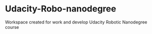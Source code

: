 # Udacity-Robo-nanodegree
Workspace created for work and develop Udacity Robotic Nanodegree course 
